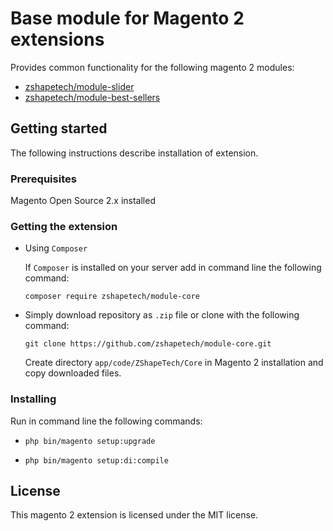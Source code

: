 # Base module for Magento 2 extensions
Provides common functionality for the following magento 2 modules:
- [zshapetech/module-slider](https://github.com/zshapetech/module-slider)
- [zshapetech/module-best-sellers](https://github.com/zshapetech/module-best-sellers)

## Getting started
The following instructions describe installation of extension.

### Prerequisites
Magento Open Source 2.x installed

### Getting the extension
- Using `Composer`

    If `Composer` is installed on your server add in command line the following command:

    `composer require zshapetech/module-core`

- Simply download repository as `.zip` file or clone with the following command:
    
    `git clone https://github.com/zshapetech/module-core.git`
    
    Create directory `app/code/ZShapeTech/Core` in Magento 2 installation and copy downloaded files.
    
### Installing
Run in command line the following commands:

  * `php bin/magento setup:upgrade`
  
  * `php bin/magento setup:di:compile`

## License
This magento 2 extension is licensed under the MIT license.

